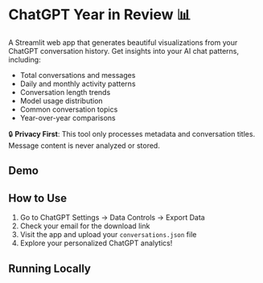 # ChatGPT Year in Review 📊

A Streamlit web app that generates beautiful visualizations from your ChatGPT conversation history. Get insights into your AI chat patterns, including:

- Total conversations and messages
- Daily and monthly activity patterns
- Conversation length trends
- Model usage distribution
- Common conversation topics
- Year-over-year comparisons

🔒 **Privacy First**: This tool only processes metadata and conversation titles. Message content is never analyzed or stored.

## Demo



## How to Use

1. Go to ChatGPT Settings → Data Controls → Export Data
2. Check your email for the download link
3. Visit the app and upload your `conversations.json` file
4. Explore your personalized ChatGPT analytics!

## Running Locally
